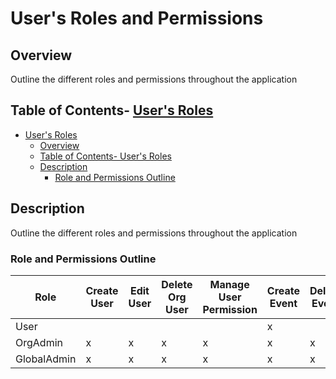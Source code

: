 # User's Roles and Permissions

## Overview
Outline the different roles and permissions throughout the application


## Table of Contents- [User's Roles](#users-roles)
- [User's Roles](#users-roles)
  - [Overview](#overview)
  - [Table of Contents- User's Roles](#table-of-contents--users-roles)
  - [Description](#description)
    - [Role and Permissions Outline](#role-and-permissions-outline)


## Description
Outline the different roles and permissions throughout the application

### Role and Permissions Outline

| Role        | Create User | Edit User | Delete Org User | Manage User Permission | Create Event | Delete Event | Set Event Status | Mark Complete | Comment | View Org Event | Create Company | Manage/View All Orgs/Users |
| ----------- | ----------- | --------- | --------------- | ---------------------- | ------------ | ------------ | ---------------- | ------------- | ------- | -------------- | -------- | --------- |
| User        |             |           |                 |                        | x            |              |                  |               |    x    | x              | | |
| OrgAdmin    | x           | x         | x               | x                      | x            | x            | x                | x             | x       | x              | | |
| GlobalAdmin | x           | x         | x               | x                      | x            | x            | x                | x             | x       | x              | x | x |